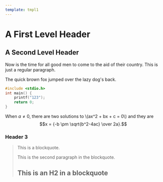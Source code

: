 ```yaml
---
template: tmpl1
---
```

A First Level Header
====================

A Second Level Header
---------------------

Now is the time for all good men to come to the aid of their country. This is just a regular paragraph.

The quick brown fox jumped over the lazy
dog's back.

```c
#include <stdio.h>
int main() {
    printf("123");
    return 0;
}
```
When $a \ne 0$, there are two solutions to \\(ax^2 + bx + c = 0\\) and they are
$$x = {-b \pm \sqrt{b^2-4ac} \over 2a}.$$
### Header 3

> This is a blockquote.
> 
> This is the second paragraph in the blockquote.
>
> ## This is an H2 in a blockquote
